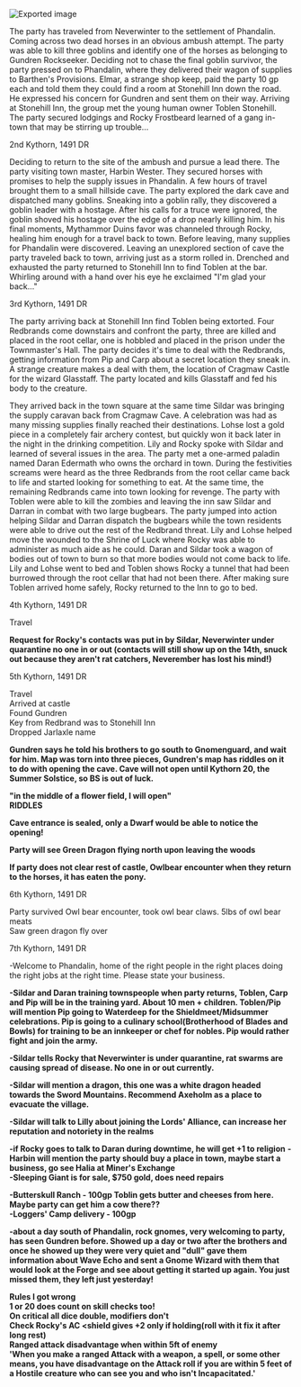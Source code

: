 ![Exported image](Exported%20image%2020240725171500-0.octet-stream)

The party has traveled from Neverwinter to the settlement of Phandalin. Coming across two dead horses in an obvious ambush attempt. The party was able to kill three goblins and identify one of the horses as belonging to Gundren Rockseeker. Deciding not to chase the final goblin survivor, the party pressed on to Phandalin, where they delivered their wagon of supplies to Barthen's Provisions. Elmar, a strange shop keep, paid the party 10 gp each and told them they could find a room at Stonehill Inn down the road. He expressed his concern for Gundren and sent them on their way. Arriving at Stonehill Inn, the group met the young human owner Toblen Stonehill. The party secured lodgings and Rocky Frostbeard learned of a gang in-town that may be stirring up trouble…
 
2nd Kythorn, 1491 DR
 
Deciding to return to the site of the ambush and pursue a lead there. The party visiting town master, Harbin Wester. They secured horses with promises to help the supply issues in Phandalin. A few hours of travel brought them to a small hillside cave. The party explored the dark cave and dispatched many goblins. Sneaking into a goblin rally, they discovered a goblin leader with a hostage. After his calls for a truce were ignored, the goblin shoved his hostage over the edge of a drop nearly killing him. In his final moments, Mythammor Duins favor was channeled through Rocky, healing him enough for a travel back to town. Before leaving, many supplies for Phandalin were discovered. Leaving an unexplored section of cave the party traveled back to town, arriving just as a storm rolled in. Drenched and exhausted the party returned to Stonehill Inn to find Toblen at the bar. Whirling around with a hand over his eye he exclaimed "I'm glad your back…"
 
3rd Kythorn, 1491 DR
 
The party arriving back at Stonehill Inn find Toblen being extorted. Four Redbrands come downstairs and confront the party, three are killed and placed in the root cellar, one is hobbled and placed in the prison under the Townmaster's Hall. The party decides it's time to deal with the Redbrands, getting information from Pip and Carp about a secret location they sneak in. A strange creature makes a deal with them, the location of Cragmaw Castle for the wizard Glasstaff. The party located and kills Glasstaff and fed his body to the creature.
 
They arrived back in the town square at the same time Sildar was bringing the supply caravan back from Cragmaw Cave. A celebration was had as many missing supplies finally reached their destinations. Lohse lost a gold piece in a completely fair archery contest, but quickly won it back later in the night in the drinking competition. Lily and Rocky spoke with Sildar and learned of several issues in the area. The party met a one-armed paladin named Daran Edermath who owns the orchard in town. During the festivities screams were heard as the three Redbrands from the root cellar came back to life and started looking for something to eat. At the same time, the remaining Redbrands came into town looking for revenge. The party with Toblen were able to kill the zombies and leaving the inn saw Sildar and Darran in combat with two large bugbears. The party jumped into action helping Sildar and Darran dispatch the bugbears while the town residents were able to drive out the rest of the Redbrand threat. Lily and Lohse helped move the wounded to the Shrine of Luck where Rocky was able to administer as much aide as he could. Daran and Sildar took a wagon of bodies out of town to burn so that more bodies would not come back to life. Lily and Lohse went to bed and Toblen shows Rocky a tunnel that had been burrowed through the root cellar that had not been there. After making sure Toblen arrived home safely, Rocky returned to the Inn to go to bed.
 
4th Kythorn, 1491 DR
 
Travel
 
**Request for Rocky's contacts was put in by Sildar, Neverwinter under quarantine no one in or out (contacts will still show up on the 14th, snuck out because they aren't rat catchers, Neverember has lost his mind!)**
 
5th Kythorn, 1491 DR
 
Travel  
Arrived at castle  
Found Gundren  
Key from Redbrand was to Stonehill Inn  
Dropped Jarlaxle name
 
**Gundren says he told his brothers to go south to Gnomenguard, and wait for him. Map was torn into three pieces, Gundren's map has riddles on it to do with opening the cave. Cave will not open until Kythorn 20, the Summer Solstice, so BS is out of luck.**
 
**"in the middle of a flower field, I will open"**  
**RIDDLES**
 
**Cave entrance is sealed, only a Dwarf would be able to notice the opening!**
    
**Party will see Green Dragon flying north upon leaving the woods**
 
**If party does not clear rest of castle, Owlbear encounter when they return to the horses, it has eaten the pony.**
 
6th Kythorn, 1491 DR
 
Party survived Owl bear encounter, took owl bear claws. 5lbs of owl bear meats  
Saw green dragon fly over
 
7th Kythorn, 1491 DR
 
-Welcome to Phandalin, home of the right people in the right places doing the right jobs at the right time. Please state your business.
 
**-Sildar and Daran training townspeople when party returns, Toblen, Carp and Pip will be in the training yard. About 10 men + children. Toblen/Pip will mention Pip going to Waterdeep for the Shieldmeet/Midsummer celebrations. Pip is going to a culinary school(Brotherhood of Blades and Bowls) for training to be an innkeeper or chef for nobles. Pip would rather fight and join the army.**
 
**-Sildar tells Rocky that Neverwinter is under quarantine, rat swarms are causing spread of disease. No one in or out currently.**
 
**-Sildar will mention a dragon, this one was a white dragon headed towards the Sword Mountains. Recommend Axeholm as a place to evacuate the village.**
 
**-Sildar will talk to Lilly about joining the Lords' Alliance, can increase her reputation and notoriety in the realms**
 
**-if Rocky goes to talk to Daran during downtime, he will get +1 to religion**   **-Harbin will mention the party should buy a place in town, maybe start a business, go see Halia at Miner's Exchange**  
**-Sleeping Giant is for sale, $750 gold, does need repairs**
 
**-Butterskull Ranch - 100gp Toblin gets butter and cheeses from here. Maybe party can get him a cow there??**  
**-Loggers' Camp delivery - 100gp**
 
**-about a day south of Phandalin, rock gnomes, very welcoming to party, has seen Gundren before. Showed up a day or two after the brothers and once he showed up they were very quiet and "dull" gave them information about Wave Echo and sent a Gnome Wizard with them that would look at the Forge and see about getting it started up again. You just missed them, they left just yesterday!**
 
**Rules I got wrong**  
**1 or 20 does count on skill checks too!**  
**On critical all dice double, modifiers don't**  
**Check Rocky's AC <shield gives +2 only if holding(roll with it fix it after long rest)**  
**Ranged attack disadvantage when within 5ft of enemy**  
**'****When you make a ranged Attack with a weapon, a spell, or some other means, you have disadvantage on the Attack roll if you are within 5 feet of a Hostile creature who can see you and who isn't Incapacitated.****'**